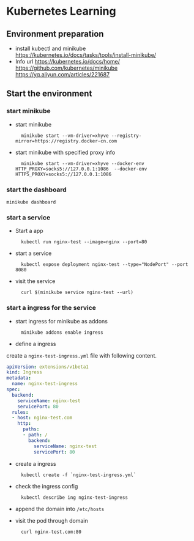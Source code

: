 # Kubernetes Learning

## Environment preparation
+ install kubectl and minikube
  https://kubernetes.io/docs/tasks/tools/install-minikube/
+ Info url
  https://kubernetes.io/docs/home/  
  https://github.com/kubernetes/minikube  
  https://yq.aliyun.com/articles/221687  


## Start the environment
### start minikube
+ start minikube

        minikube start --vm-driver=xhyve --registry-mirror=https://registry.docker-cn.com  

+ start minikube with specified proxy info

        minikube start --vm-driver=xhyve --docker-env HTTP_PROXY=socks5://127.0.0.1:1086  --docker-env HTTPS_PROXY=socks5://127.0.0.1:1086 

### start the dashboard
    minikube dashboard

### start a service
+ Start a app

        kubectl run nginx-test --image=nginx --port=80

+ start a service

        kubectl expose deployment nginx-test --type="NodePort" --port 8080
+ visit the service

        curl $(minikube service nginx-test --url)

### start a ingress for the service
+ start ingress for minikube as addons

        minikube addons enable ingress

+ define a ingress

create a `nginx-test-ingress.yml` file with following content.
```yaml
apiVersion: extensions/v1beta1
kind: Ingress
metadata:
  name: nginx-test-ingress
spec:
  backend:
    serviceName: nginx-test
    servicePort: 80
  rules:
  - host: nginx-test.com
    http:
      paths:
      - path: /
        backend:
          serviceName: nginx-test
          servicePort: 80
```

+ create a ingress

        kubectl create -f `nginx-test-ingress.yml`

+ check the ingress config

        kubectl describe ing nginx-test-ingress

+ append the domain into `/etc/hosts`
+ visit the pod through domain

        curl nginx-test.com:80